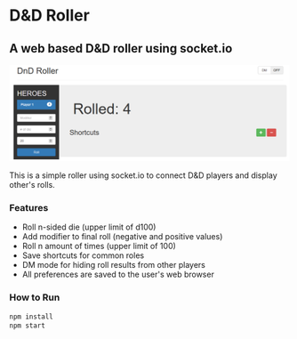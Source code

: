 # D&D Roller
## A web based D&D roller using socket.io

![Screenshot](screenshot.png)

This is a simple roller using socket.io to connect D&D players and display other's rolls.

### Features
* Roll n-sided die (upper limit of d100)
* Add modifier to final roll (negative and positive values)
* Roll n amount of times (upper limit of 100)
* Save shortcuts for common roles
* DM mode for hiding roll results from other players
* All preferences are saved to the user's web browser

### How to Run
```
npm install
npm start
```